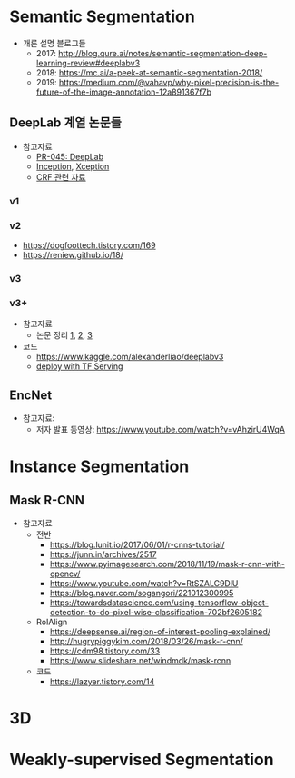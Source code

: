 # Semantic Segmentation
* 개론 설명 블로그들
  * 2017: http://blog.qure.ai/notes/semantic-segmentation-deep-learning-review#deeplabv3
  * 2018: https://mc.ai/a-peek-at-semantic-segmentation-2018/
  * 2019: https://medium.com/@vahavp/why-pixel-precision-is-the-future-of-the-image-annotation-12a891367f7b
  
##  DeepLab 계열 논문들
* 참고자료
  * [PR-045: DeepLab](https://www.youtube.com/watch?v=JiC78rUF4iI)
  * [Inception](https://norman3.github.io/papers/docs/google_inception.html), [Xception](https://nbviewer.jupyter.org/github/Hyunjulie/KR-Reading-Image-Segmentation-Papers/blob/master/Xception설명과%20Pytorch구현.ipynb)
  * [CRF 관련 자료](http://swoh.web.engr.illinois.edu/courses/IE598/handout/fall2016_slide15.pdf)

### v1
### v2
* https://dogfoottech.tistory.com/169
* https://reniew.github.io/18/
### v3
### v3+
* 참고자료
  * 논문 정리 [1](https://medium.com/hyunjulie/2%ED%8E%B8-%EB%91%90-%EC%A0%91%EA%B7%BC%EC%9D%98-%EC%A0%91%EC%A0%90-deeplab-v3-ef7316d4209d), [2](https://blog.lunit.io/2018/07/02/deeplab-v3-encoder-decoder-with-atrous-separable-convolution-for-semantic-image-segmentation/), [3](https://cdm98.tistory.com/32)
* 코드
  * https://www.kaggle.com/alexanderliao/deeplabv3
  * [deploy with TF Serving](https://mighty.ai/blog/how-to-deploy-segmentation-models-with-tensorflow-serving/)

## EncNet
* 참고자료: 
  * 저자 발표 동영상: https://www.youtube.com/watch?v=vAhzirU4WqA

# Instance Segmentation
## Mask R-CNN
* 참고자료
  * 전반
    * https://blog.lunit.io/2017/06/01/r-cnns-tutorial/
    * https://junn.in/archives/2517
    * https://www.pyimagesearch.com/2018/11/19/mask-r-cnn-with-opencv/
    * https://www.youtube.com/watch?v=RtSZALC9DlU
    * https://blog.naver.com/sogangori/221012300995
    * https://towardsdatascience.com/using-tensorflow-object-detection-to-do-pixel-wise-classification-702bf2605182
  * RoIAlign
    * https://deepsense.ai/region-of-interest-pooling-explained/
    * http://hugrypiggykim.com/2018/03/26/mask-r-cnn/
    * https://cdm98.tistory.com/33
    * https://www.slideshare.net/windmdk/mask-rcnn
  * 코드
    * https://lazyer.tistory.com/14
# 3D
# Weakly-supervised Segmentation
